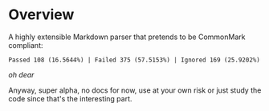 # Overview

A highly extensible Markdown parser that pretends to be CommonMark compliant:

`Passed 108 (16.5644%) | Failed 375 (57.5153%) | Ignored 169 (25.9202%)`

*oh dear*

Anyway, super alpha, no docs for now, use at your own risk or just study the code since that's the interesting part.